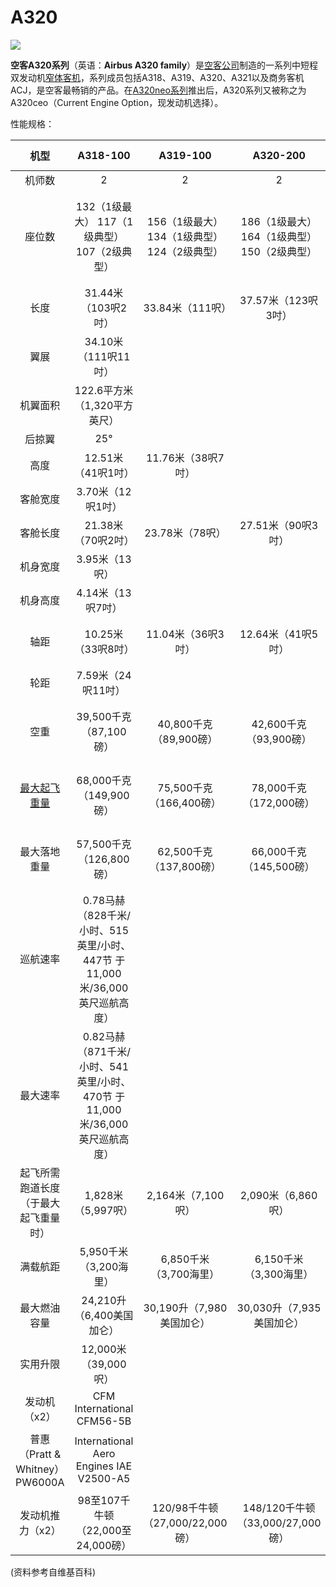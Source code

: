 # A320

![](http://cdn.eternityqjl.top/Aircraft_Parts_eng.jpg)

**空客A320系列**（英语：**Airbus A320 family**）是[空客公司](https://zh.wikipedia.org/wiki/空中客车公司)制造的一系列中短程双发动机[窄体客机](https://zh.wikipedia.org/wiki/窄体客机)，系列成员包括A318、A319、A320、A321以及商务客机ACJ，是空客最畅销的产品。在[A320neo系列](https://zh.wikipedia.org/wiki/空中客车A320neo系列)推出后，A320系列又被称之为A320ceo（Current Engine Option，现发动机选择）。



性能规格：

|                            机型                            |                           A318-100                           |                   A319-100                   |                   A320-200                   |                   A321-200                   |
| :--------------------------------------------------------: | :----------------------------------------------------------: | :------------------------------------------: | :------------------------------------------: | :------------------------------------------: |
|                           机师数                           |                              2                               |                      2                       |                      2                       |                      2                       |
|                           座位数                           |         132（1级最大） 117（1级典型） 107（2级典型）         | 156（1级最大） 134（1级典型） 124（2级典型） | 186（1级最大） 164（1级典型） 150（2级典型） | 230（1级最大） 199（1级典型） 185（2级典型） |
|                            长度                            |                     31.44米（103呎2吋）                      |               33.84米（111呎）               |             37.57米（123呎3吋）              |               44.51米（146呎）               |
|                            翼展                            |                     34.10米（111呎11吋）                     |                                              |                                              |                                              |
|                          机翼面积                          |                 122.6平方米（1,320平方英尺）                 |                                              |                                              |                                              |
|                           后掠翼                           |                             25°                              |                                              |                                              |                                              |
|                            高度                            |                      12.51米（41呎1吋）                      |              11.76米（38呎7吋）              |                                              |                                              |
|                          客舱宽度                          |                      3.70米（12呎1吋）                       |                                              |                                              |                                              |
|                          客舱长度                          |                      21.38米（70呎2吋）                      |               23.78米（78呎）                |              27.51米（90呎3吋）              |               34.44米（113呎）               |
|                          机身宽度                          |                        3.95米（13呎）                        |                                              |                                              |                                              |
|                          机身高度                          |                      4.14米（13呎7吋）                       |                                              |                                              |                                              |
|                            轴距                            |                      10.25米（33呎8吋）                      |              11.04米（36呎3吋）              |              12.64米（41呎5吋）              |              16.91米（55呎4吋）              |
|                            轮距                            |                      7.59米（24呎11吋）                      |                                              |                                              |                                              |
|                            空重                            |                    39,500千克（87,100磅）                    |            40,800千克（89,900磅）            |            42,600千克（93,900磅）            |           48,500千克（106,900磅）            |
| [最大起飞重量](https://zh.wikipedia.org/wiki/最大起飞重量) |                   68,000千克（149,900磅）                    |           75,500千克（166,400磅）            |           78,000千克（172,000磅）            |           93,500千克（206,100磅）            |
|                        最大落地重量                        |                   57,500千克（126,800磅）                    |           62,500千克（137,800磅）            |           66,000千克（145,500磅）            |           77,800千克（171,500磅）            |
|                          巡航速率                          | 0.78马赫（828千米/小时、515英里/小时、447节 于 11,000米/36,000英尺巡航高度） |                                              |                                              |                                              |
|                          最大速率                          | 0.82马赫（871千米/小时、541英里/小时、470节 于 11,000米/36,000英尺巡航高度） |                                              |                                              |                                              |
|            起飞所需跑道长度（于最大起飞重量时）            |                      1,828米（5,997呎）                      |              2,164米（7,100呎）              |              2,090米（6,860呎）              |              2,560米（8,400呎）              |
|                          满载航距                          |                    5,950千米（3,200海里）                    |            6,850千米（3,700海里）            |            6,150千米（3,300海里）            |            5,950千米（3,200海里）            |
|                        最大燃油容量                        |                  24,210升（6,400美国加仑）                   |          30,190升（7,980美国加仑）           |          30,030升（7,935美国加仑）           |                                              |
|                          实用升限                          |                     12,000米（39,000呎）                     |                                              |                                              |                                              |
|                        发动机（x2）                        |                  CFM International CFM56-5B                  |                                              |                                              |                                              |
|               普惠（Pratt & Whitney）PW6000A               |           International Aero Engines IAE V2500-A5            |                                              |                                              |                                              |
|                      发动机推力（x2）                      |              98至107千牛顿（22,000至24,000磅）               |       120/98千牛顿（27,000/22,000磅）        |       148/120千牛顿（33,000/27,000磅）       |                                              |



(资料参考自维基百科)